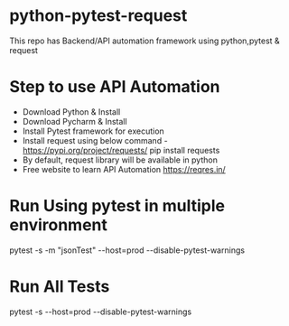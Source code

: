 # python-pytest-request
This repo has Backend/API automation framework using python,pytest &amp; request

# Step to use API Automation
- Download Python & Install
- Download Pycharm & Install
- Install Pytest framework for execution
- Install request using below command - https://pypi.org/project/requests/
pip install requests
- By default, request library will be available in python
- Free website to learn API Automation
https://reqres.in/

# Run Using pytest in multiple environment
pytest -s -m "jsonTest" --host=prod --disable-pytest-warnings

# Run All Tests
pytest -s --host=prod --disable-pytest-warnings
